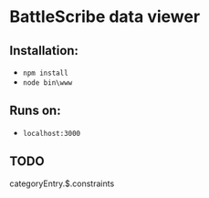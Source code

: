# BattleScribe data viewer

## Installation:

* `npm install`
* `node bin\www`

## Runs on:

* `localhost:3000`


## TODO

categoryEntry.$.constraints